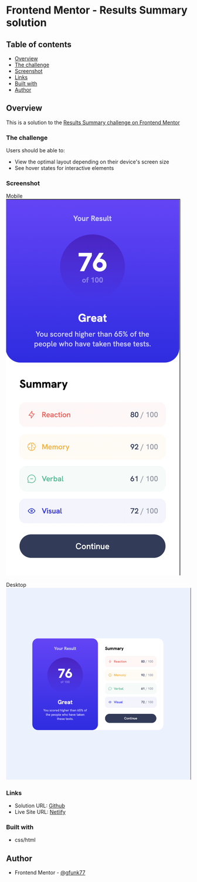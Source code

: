 # Frontend Mentor - Results Summary solution

## Table of contents

- [Overview](#overview)
- [The challenge](#the-challenge)
- [Screenshot](#screenshot)
- [Links](#links)
- [Built with](#built-with)
- [Author](#author)

## Overview

This is a solution to the [Results Summary challenge on Frontend Mentor](https://www.frontendmentor.io/challenges/results-summary-component-CE_K6s0maV)

### The challenge

Users should be able to:

- View the optimal layout depending on their device's screen size
- See hover states for interactive elements

### Screenshot

Mobile
![](./solutions/mobile.png)

Desktop
![](./solutions/desktop.png)

### Links

- Solution URL: [Github](https://github.com/gfunk77/Frontend-Mentor/tree/main/results-summary)
- Live Site URL: [Netlify](https://gfunk77-results-summary.netlify.app/)

### Built with

- css/html

## Author

- Frontend Mentor - [@gfunk77](https://www.frontendmentor.io/profile/gfunk77)
